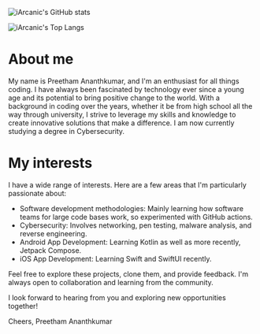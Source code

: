 ![iArcanic's GitHub stats](https://github-readme-stats.vercel.app/api?username=iarcanic&show_icons=true&theme=neon)

![iArcanic's Top Langs](https://github-readme-stats.vercel.app/api/top-langs/?username=iarcanic&layout=compact&theme=neon)

# About me
My name is Preetham Ananthkumar, and I'm an enthusiast for all things coding. I have always been fascinated by technology ever since a young age and its potential to bring positive change to the world. With a background in coding over the years, whether it be from high school all the way through university, I strive to leverage my skills and knowledge to create innovative solutions that make a difference. I am now currently studying a degree in Cybersecurity.

# My interests
I have a wide range of interests. Here are a few areas that I'm particularly passionate about:

- Software development methodologies: Mainly learning how software teams for large code bases work, so experimented with GitHub actions.
- Cybersecurity: Involves networking, pen testing, malware analysis, and reverse engineering.
- Android App Development: Learning Kotlin as well as more recently, Jetpack Compose.
- iOS App Development: Learning Swift and SwiftUI recently.

Feel free to explore these projects, clone them, and provide feedback. I'm always open to collaboration and learning from the community.

I look forward to hearing from you and exploring new opportunities together!

Cheers,
Preetham Ananthkumar
